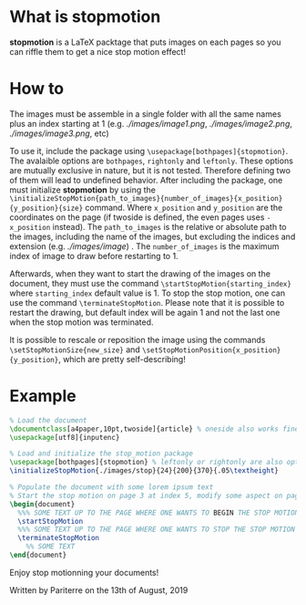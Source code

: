 # What is **stopmotion**
**stopmotion** is a LaTeX packtage that puts images on each pages so you can riffle them to get a nice stop motion effect!

# How to
The images must be assemble in a single folder with all the same names plus an index starting at 1 (e.g. *./images/image1.png*, *./images/image2.png*, *./images/image3.png*, etc)

To use it, include the package using ```\usepackage[bothpages]{stopmotion}```. The avalaible options are ```bothpages```, ```rightonly``` and ```leftonly```. These options are mutually exclusive in nature, but it is not tested. Therefore defining two of them will lead to undefined behavior. After including the package, one must initialize **stopmotion** by using the ```\initializeStopMotion{path_to_images}{number_of_images}{x_position}{y_position}{size}``` command. 
Where ```x_position``` and ```y_position``` are the coordinates on the page (if twoside is defined, the even pages uses ```-x_position``` instead). 
The ```path_to_images``` is the relative or absolute path to the images, including the name of the images, but excluding the indices and extension (e.g. *./images/image*) . 
The ```number_of_images``` is the maximum index of image to draw before restarting to 1.

Afterwards, when they want to start the drawing of the images on the document, they must use the command ```\startStopMotion{starting_index}``` where ```starting_index``` default value is 1. 
To stop the stop motion, one can use the command ```\terminateStopMotion```. 
Please note that it is possible to restart the drawing, but default index will be again 1 and not the last one when the stop motion was terminated.

It is possible to rescale or reposition the image using the commands ```\setStopMotionSize{new_size}``` and ```\setStopMotionPosition{x_position}{y_position}```, which are pretty self-describing!

# Example
```latex
% Load the document
\documentclass[a4paper,10pt,twoside]{article} % oneside also works fine
\usepackage[utf8]{inputenc} 

% Load and initialize the stop_motion package
\usepackage[bothpages]{stopmotion} % leftonly or rightonly are also options (only relevant when oneside is on)
\initializeStopMotion{./images/stop}{24}{200}{370}{.05\textheight}

% Populate the document with some lorem ipsum text
% Start the stop motion on page 3 at index 5, modify some aspect on page 10 and terminate on page 15
\begin{document}
  %%% SOME TEXT UP TO THE PAGE WHERE ONE WANTS TO BEGIN THE STOP MOTION %%%
  \startStopMotion
  %%% SOME TEXT UP TO THE PAGE WHERE ONE WANTS TO STOP THE STOP MOTION %%%
  \terminateStopMotion
 	%% SOME TEXT
\end{document}
```

Enjoy stop motionning your documents!

Written by Pariterre on the 13th of August, 2019